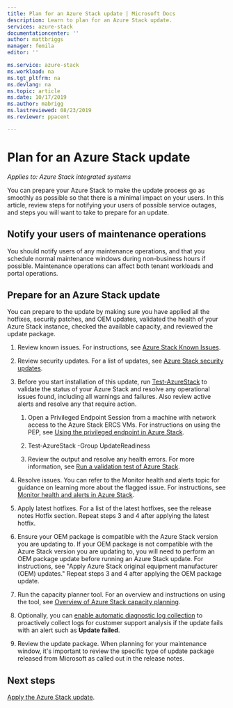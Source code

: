 ```yaml
---
title: Plan for an Azure Stack update | Microsoft Docs
description: Learn to plan for an Azure Stack update.
services: azure-stack
documentationcenter: ''
author: mattbriggs
manager: femila
editor: ''

ms.service: azure-stack
ms.workload: na
ms.tgt_pltfrm: na
ms.devlang: na
ms.topic: article
ms.date: 10/17/2019
ms.author: mabrigg
ms.lastreviewed: 08/23/2019
ms.reviewer: ppacent 

---
```


# Plan for an Azure Stack update

*Applies to: Azure Stack integrated systems*

You can prepare your Azure Stack to make the update process go as smoothly as possible so that there is a minimal impact on your users. In this article, review steps for notifying your users of possible service outages, and steps you will want to take to prepare for an update.

## Notify your users of maintenance operations

You should notify users of any maintenance operations, and that you schedule normal maintenance windows during non-business hours if possible. Maintenance operations can affect both tenant workloads and portal operations.

## Prepare for an Azure Stack update

You can prepare to the update by making sure you have applied all the hotfixes, security patches, and OEM updates, validated the health of your Azure Stack instance, checked the available capacity, and reviewed the update package.

1. Review known issues. For instructions, see [Azure Stack Known Issues](https://docs.microsoft.com/azure-stack/operator/release-notes).

2. Review security updates. For a list of updates, see [Azure Stack security updates](https://docs.microsoft.com/azure-stack/operator/release-notes-security-updates).

3. Before you start installation of this update, run [Test-AzureStack](https://docs.microsoft.com/azure-stack/operator/azure-stack-diagnostic-test) to validate the status of your Azure Stack and resolve any operational issues found, including all warnings and failures. Also review active alerts and resolve any that require action.

    1. Open a Privileged Endpoint Session from a machine with network access to the Azure Stack ERCS VMs. For instructions on using the PEP, see [Using the privileged endpoint in Azure Stack](https://docs.microsoft.com/azure-stack/operator/azure-stack-privileged-endpoint).

    2. Test-AzureStack -Group UpdateReadiness

    3. Review the output and resolve any health errors. For more information, see [Run a validation test of Azure Stack](https://docs.microsoft.com/azure-stack/operator/azure-stack-diagnostic-test).

4. Resolve issues. You can refer to the Monitor health and alerts topic for guidance on learning more about the flagged issue. For instructions, see [Monitor health and alerts in Azure Stack](https://docs.microsoft.com/azure-stack/operator/azure-stack-monitor-health).

5. Apply latest hotfixes. For a list of the latest hotfixes, see the release notes Hotfix section. Repeat steps 3 and 4 after applying the latest hotfix.

6. Ensure your OEM package is compatible with the Azure Stack version you are updating to. If your OEM package is not compatible with the Azure Stack version you are updating to, you will need to perform an OEM package update before running an Azure Stack update. For instructions, see "Apply Azure Stack original equipment manufacturer (OEM) updates." Repeat steps 3 and 4 after applying the OEM package update.

7. Run the capacity planner tool. For an overview and instructions on using the tool, see [Overview of Azure Stack capacity planning](https://docs.microsoft.com/azure-stack/operator/azure-stack-capacity-planning-overview).

8. Optionally, you can [enable automatic diagnostic log collection](azure-stack-configure-automatic-diagnostic-log-collection.md) to proactively collect logs for customer support analysis if the update fails with an alert such as **Update failed**. 

8. Review the update package. When planning for your maintenance window, it's important to review the specific type of update package released from Microsoft as called out in the release notes.

## Next steps

[Apply the Azure Stack update](azure-stack-apply-updates.md).
